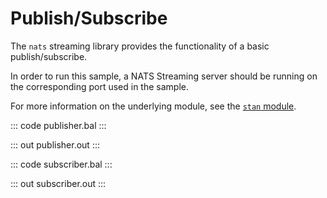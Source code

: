 # Publish/Subscribe

The `nats` streaming library provides the functionality of a basic publish/subscribe.

In order to run this sample, a NATS Streaming server should be running on the corresponding port used in the sample.

For more information on the underlying module, see the [`stan` module](https://lib.ballerina.io/ballerinax/stan/latest).

::: code publisher.bal :::

::: out publisher.out :::

::: code subscriber.bal :::

::: out subscriber.out :::
